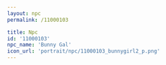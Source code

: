 ```yaml
---
layout: npc
permalink: /11000103

title: Npc
id: '11000103'
npc_name: 'Bunny Gal'
icon_url: 'portrait/npc/11000103_bunnygirl2_p.png'
---
```

